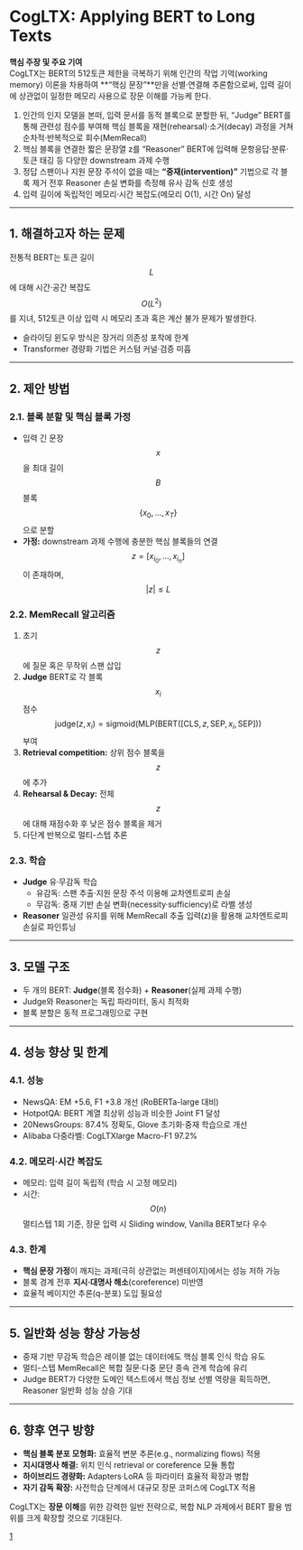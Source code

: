 # CogLTX: Applying BERT to Long Texts

**핵심 주장 및 주요 기여**  
CogLTX는 BERT의 512토큰 제한을 극복하기 위해 인간의 작업 기억(work­ing memory) 이론을 차용하여 **“핵심 문장”**만을 선별·연결해 추론함으로써, 입력 길이에 상관없이 일정한 메모리 사용으로 장문 이해를 가능케 한다.  
1. 인간의 인지 모델을 본떠, 입력 문서를 동적 블록으로 분할한 뒤, “Judge” BERT를 통해 관련성 점수를 부여해 핵심 블록을 재현(rehearsal)·소거(decay) 과정을 거쳐 순차적·반복적으로 회수(MemRecall)  
2. 핵심 블록을 연결한 짧은 문장열 z를 “Reasoner” BERT에 입력해 문항응답·분류·토큰 태깅 등 다양한 downstream 과제 수행  
3. 정답 스팬이나 지원 문장 주석이 없을 때는 **“중재(intervention)”** 기법으로 각 블록 제거 전후 Reasoner 손실 변화를 측정해 유사 감독 신호 생성  
4. 입력 길이에 독립적인 메모리·시간 복잡도(메모리 O(1), 시간 On) 달성

***

## 1. 해결하고자 하는 문제  
전통적 BERT는 토큰 길이 $$L$$에 대해 시간·공간 복잡도 $$O(L^2)$$를 지녀, 512토큰 이상 입력 시 메모리 초과 혹은 계산 불가 문제가 발생한다.  
- 슬라이딩 윈도우 방식은 장거리 의존성 포착에 한계  
- Transformer 경량화 기법은 커스텀 커널·검증 미흡  

***

## 2. 제안 방법  
### 2.1. 블록 분할 및 핵심 블록 가정  
- 입력 긴 문장 $$x$$을 최대 길이 $$B$$ 블록 $$\{x_0,\dots,x_T\}$$으로 분할  
- **가정:** downstream 과제 수행에 충분한 핵심 블록들의 연결 $$z = [x_{i_0},\dots,x_{i_n}]$$이 존재하며, $$\lvert z\rvert \le L$$  

### 2.2. MemRecall 알고리즘  
1. 초기 $$z$$에 질문 혹은 무작위 스팬 삽입  
2. **Judge** BERT로 각 블록 $$x_i$$ 점수 $$\mathrm{judge}(z,x_i)=\mathrm{sigmoid}(\mathrm{MLP}(\mathrm{BERT}([\mathrm{CLS},z,\mathrm{SEP},x_i,\mathrm{SEP}]))$$ 부여  
3. **Retrieval competition:** 상위 점수 블록을 $$z$$에 추가  
4. **Rehearsal & Decay:** 전체 $$z$$에 대해 재점수화 후 낮은 점수 블록을 제거  
5. 다단계 반복으로 멀티-스텝 추론  

### 2.3. 학습  
- **Judge** 유·무감독 학습  
  - 유감독: 스팬 추출·지원 문장 주석 이용해 교차엔트로피 손실  
  - 무감독: 중재 기반 손실 변화(necessity·sufficiency)로 라벨 생성  
- **Reasoner** 일관성 유지를 위해 MemRecall 추출 입력(z)을 활용해 교차엔트로피 손실로 파인튜닝  

***

## 3. 모델 구조  
- 두 개의 BERT: **Judge**(블록 점수화) + **Reasoner**(실제 과제 수행)  
- Judge와 Reasoner는 독립 파라미터, 동시 최적화  
- 블록 분할은 동적 프로그래밍으로 구현  

***

## 4. 성능 향상 및 한계  
### 4.1. 성능  
- NewsQA: EM +5.6, F1 +3.8 개선 (RoBERTa-large 대비)  
- HotpotQA: BERT 계열 최상위 성능과 비슷한 Joint F1 달성  
- 20NewsGroups: 87.4% 정확도, Glove 초기화·중재 학습으로 개선  
- Alibaba 다중라벨: CogLTXlarge Macro-F1 97.2%  

### 4.2. 메모리·시간 복잡도  
- 메모리: 입력 길이 독립적 (학습 시 고정 메모리)  
- 시간: $$O(n)$$ 멀티스텝 1회 기준, 장문 입력 시 Sliding window, Vanilla BERT보다 우수  

### 4.3. 한계  
- **핵심 문장 가정**이 깨지는 과제(극히 상관없는 퍼센테이지)에서는 성능 저하 가능  
- 블록 경계 전후 **지시·대명사 해소**(coreference) 미반영  
- 효율적 베이지안 추론(q-분포) 도입 필요성  

***

## 5. 일반화 성능 향상 가능성  
- 중재 기반 무감독 학습은 레이블 없는 데이터에도 핵심 블록 인식 학습 유도  
- 멀티-스텝 MemRecall은 복합 질문·다중 문단 종속 관계 학습에 유리  
- Judge BERT가 다양한 도메인 텍스트에서 핵심 정보 선별 역량을 획득하면, Reasoner 일반화 성능 상승 기대  

***

## 6. 향후 연구 방향  
- **핵심 블록 분포 모형화:** 효율적 변분 추론(e.g., normalizing flows) 적용  
- **지시대명사 해결:** 위치 인식 retrieval or coreference 모듈 통합  
- **하이브리드 경량화:** Adapters·LoRA 등 파라미터 효율적 확장과 병합  
- **자기 감독 확장:** 사전학습 단계에서 대규모 장문 코퍼스에 CogLTX 적용  

CogLTX는 **장문 이해**를 위한 강력한 일반 전략으로, 복합 NLP 과제에서 BERT 활용 범위를 크게 확장할 것으로 기대된다.

[1](https://ppl-ai-file-upload.s3.amazonaws.com/web/direct-files/attachments/65988149/2be7b3b7-6650-4aaf-b780-1da7aa69d26b/NeurIPS-2020-cogltx-applying-bert-to-long-texts-Paper.pdf)
